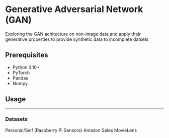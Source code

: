 # Generative Adversarial Network (GAN)

Exploring the GAN achitecture on non-image data and apply their generative properties to provide synthetic data to incomplete datsets

## Prerequisites

- Python 3.10+
- PyTorch
- Pandas
- Numpy

## Usage

--- 

### Datasets

Personal/Self (Raspberry Pi Sensors)
Amazon Sales
MovieLens